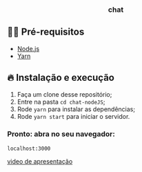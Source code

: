 
<h3 align="center">
  chat
</h3>



## ✋🏻 Pré-requisitos

- [Node.js](https://nodejs.org/en/)
- [Yarn](https://yarnpkg.com/pt-BR/docs/install)

## 🔥 Instalação e execução

1. Faça um clone desse repositório;
2. Entre na pasta `cd chat-nodeJS`;
3. Rode `yarn` para instalar as dependências;
4. Rode `yarn start` para iniciar o servidor.

### Pronto: abra no seu navegador: 
`localhost:3000` 

[video de apresentação](https://drive.google.com/file/d/11ZxmN0dElsmRxczkuAzRzMDSZ21gaDlc/view?usp=sharing)
